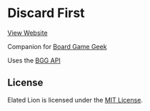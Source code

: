 # Discard First

[View Website](http://test-fursav.rhcloud.com)

Companion for [Board Game Geek](http://www.boardgamegeek.com)

Uses the [BGG API](http://www.boardgamegeek.com/wiki/page/BGG_XML_API2)

## License

Elated Lion is licensed under the [MIT License](http://opensource.org/licenses/MIT).
